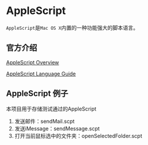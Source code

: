 # AppleScript

`AppleScript`是`Mac OS X`内置的一种功能强大的脚本语言。

## 官方介绍

[AppleScript Overview](https://developer.apple.com/library/content/documentation/AppleScript/Conceptual/AppleScriptX/AppleScriptX.html#//apple_ref/doc/uid/10000156i)

[AppleScript Language Guide](https://developer.apple.com/library/content/documentation/AppleScript/Conceptual/AppleScriptLangGuide/introduction/ASLR_intro.html)

## AppleScript 例子

本项目用于存储测试通过的AppleScript

1. 发送邮件：sendMail.scpt
2. 发送iMessage：sendMessage.scpt
3. 打开当前鼠标选中的文件夹：openSelectedFolder.scpt
